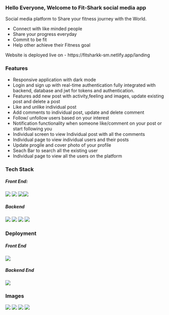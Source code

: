 <h3>Hello Everyone, Welcome to Fit-Shark social media app</h1>
<p>Social media platform to Share your fitness journey with the World.</p>
<ul>
  <li>Connect with like minded people</li>
  <li>Share your progress everyday</li>
  <li>Commit to be fit</li>
  <li>Help other achieve their Fitness goal</li>
</ul>
<p>Website is deployed live on - https://fitsharkk-sm.netlify.app/landing</p>

<h3>Features</h3>
<ul>
  <li> Responsive application with dark mode</li>
<li>Login and sign up with real-time authentication fully integrated with backend, database and jwt for tokens and
authentication.</li>
<li>Features add new post with activity,feeling and images, update existing post and delete a post</li>
<li>Like and unlike individual post</li>
<li>Add comments to individual post, update and delete comment</li>
<li>Follow/ unfollow users based on your interest</li>
<li>Notification functionality when someone like/comment on your post or start following you </li>
<li>Individual screen to view Individual post with all the comments</li>
<li>Individual page to view individual users and their posts</li>
<li>Update progile and cover photo of your profile</li>
<li>Seach Bar to search all the existing user</li>
<li>Individual page to view all the users on the platform</li>

  </ul>
  
  <h3>Tech Stack</h3>
 
  <h5>Front End:</h5> <span><img src="https://img.shields.io/badge/React-20232A?style=for-the-badge&logo=react&logoColor=61DAFB"/> <img src="https://img.shields.io/badge/CSS-239120?&style=for-the-badge&logo=css3&logoColor=white"/> <img src="https://img.shields.io/badge/Redux toolkit-593D88?style=for-the-badge&logo=redux&logoColor=white"/><img style=padding:".2rem" src="https://img.shields.io/badge/React_Router-CA4245?style=for-the-badge&logo=react-router&logoColor=white"/> </span>
  
  <h5>Backend</h5><span><img src="https://img.shields.io/badge/Node.js-43853D?style=for-the-badge&logo=node.js&logoColor=white"/> <img src="https://img.shields.io/badge/Express.js-404D59?style=for-the-badge"/> <img src="https://img.shields.io/badge/MongoDB-4EA94B?style=for-the-badge&logo=mongodb&logoColor=white"/> <img src="https://img.shields.io/badge/JWT-F7DF1E?style=for-the-badge&logo=javascript&logoColor=black"/> </span>
  
  <h3>Deployment</h3>
  <h5>Front End</h5> <img src="https://img.shields.io/badge/Netlify-00C7B7?style=for-the-badge&logo=netlify&logoColor=white"/>
   <h5>Backend End</h5> <img src="https://img.shields.io/badge/Heroku-430098?style=for-the-badge&logo=heroku&logoColor=white"/>
   
  <h3>Images</h3>
  <img src="https://nimbus-screenshots.s3.amazonaws.com/s/e89c8c555e60782799d3d969646a7dac.png" />
  <img src="https://nimbus-screenshots.s3.amazonaws.com/s/d69d58ad230229455a3822574f073c6b.png"/>
  <img src="https://nimbus-screenshots.s3.amazonaws.com/s/1ae4d9db8a29e3ce5c8db0d204da98f0.png"/>
  <img src="https://nimbus-screenshots.s3.amazonaws.com/s/3c6b31ebbaa8b7b5afb643b51b8bfc6b.png"/>
